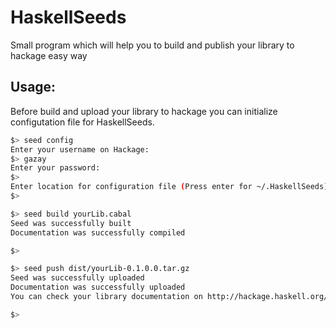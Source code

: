 HaskellSeeds
============

Small program which will help you to build and publish your library to hackage easy way

## Usage:

Before build and upload your library to hackage you can initialize configutation file
for HaskellSeeds.

```bash
$> seed config
Enter your username on Hackage:
$> gazay
Enter your password:
$>
Enter location for configuration file (Press enter for ~/.HaskellSeeds):
$>
```

```bash
$> seed build yourLib.cabal
Seed was successfully built
Documentation was successfully compiled

$>

$> seed push dist/yourLib-0.1.0.0.tar.gz
Seed was successfully uploaded
Documentation was successfully uploaded
You can check your library documentation on http://hackage.haskell.org/package/yourLib

$>
```

